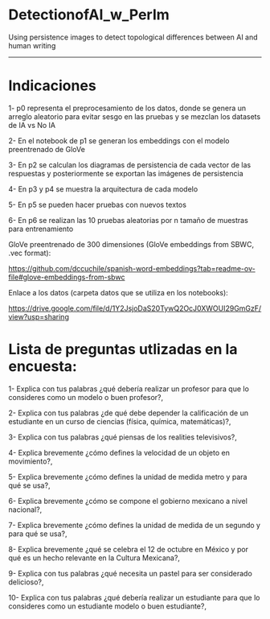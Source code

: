 # DetectionofAI_w_PerIm

Using persistence images to detect topological differences between AI and human writing

---

# Indicaciones

1- p0 representa el preprocesamiento de los datos, donde se genera un arreglo aleatorio para evitar sesgo en las pruebas y se 
mezclan los datasets de IA vs No IA

2- En el notebook de p1 se generan los embeddings con el modelo preentrenado de GloVe


3- En p2 se calculan los diagramas de persistencia de cada vector de las respuestas y posteriormente se exportan las imágenes de persistencia

4- En p3 y p4 se muestra la arquitectura de cada modelo

5- En p5 se pueden hacer pruebas con nuevos textos

6- En p6 se realizan las 10 pruebas aleatorias por n tamaño de muestras para entrenamiento




GloVe preentrenado de 300 dimensiones (GloVe embeddings from SBWC, .vec format):


https://github.com/dccuchile/spanish-word-embeddings?tab=readme-ov-file#glove-embeddings-from-sbwc

Enlace a los datos (carpeta datos que se utiliza en los notebooks):


https://drive.google.com/file/d/1Y2JsjoDaS20TywQ2OcJ0XWOUI29GmGzF/view?usp=sharing


# Lista de preguntas utlizadas en la encuesta:

1- Explica con tus palabras  ¿qué debería realizar un profesor para que lo consideres como un modelo o buen profesor?,

2- Explica con tus palabras  ¿de qué debe depender la calificación de un estudiante en un curso de ciencias (física,  química,  matemáticas)?,

3- Explica con tus palabras  ¿qué piensas de los realities televisivos?,

4- Explica  brevemente  ¿cómo defines la velocidad de un objeto en movimiento?,

5- Explica  brevemente  ¿cómo defines la unidad de medida metro y para qué se usa?,

6- Explica  brevemente  ¿cómo se compone el gobierno mexicano a nivel nacional?,

7- Explica  brevemente  ¿cómo defines la unidad de medida de un segundo y para qué se usa?,

8- Explica  brevemente ¿qué se celebra el 12 de octubre en México y por qué es un hecho relevante en la Cultura Mexicana?,

9- Explica con tus palabras  ¿qué necesita un pastel para ser considerado delicioso?,

10- Explica con tus palabras  ¿qué debería realizar un estudiante para que lo consideres como un estudiante modelo o buen estudiante?,
